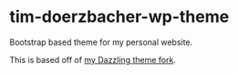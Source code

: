 # tim-doerzbacher-wp-theme

Bootstrap based theme for my personal website.

This is based off of [my Dazzling theme fork](https://github.com/timmd909/Dazzling).

